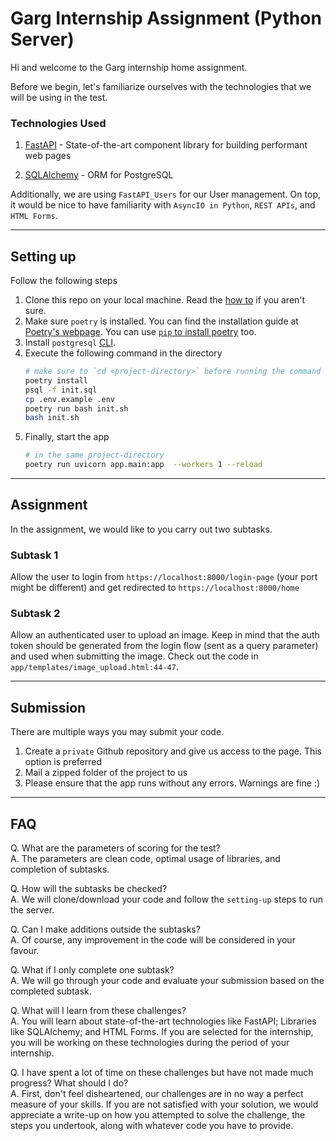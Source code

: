 # Garg Internship Assignment (Python Server)

Hi and welcome to the Garg internship home assignment. 

Before we begin, let's familiarize ourselves with the technologies that we will be using in the test.


### Technologies Used

1. [FastAPI](https://developers.google.com/amp) - State-of-the-art component library for building performant web pages

2. [SQLAlchemy](https://nextjs.org/) - ORM for PostgreSQL

Additionally, we are using `FastAPI_Users` for our User management. On top, it would be nice to have familiarity with `AsyncIO in Python`, `REST APIs`, and `HTML Forms`.



---

<h2 id="my-anchor"> Setting up </h2>

Follow the following steps

1. Clone this repo on your local machine. Read the [how to](https://www.atlassian.com/git/tutorials/setting-up-a-repository/git-clone) if you aren't sure.
2. Make sure `poetry` is installed. You can find the installation guide at [Poetry's webpage](https://python-poetry.org/docs/). You can use [`pip` to install poetry](https://python-poetry.org/docs/#installing-with-pip) too.
3. Install `postgresql` [CLI](https://www.timescale.com/blog/how-to-install-psql-on-mac-ubuntu-debian-windows/).
4. Execute the following command in the directory
   ```bash 
   # make sure to `cd <project-directory>` before running the command
   poetry install
   psql -f init.sql
   cp .env.example .env
   poetry run bash init.sh
   bash init.sh
   ```
5. Finally, start the app
   ```bash 
   # in the same project-directory
   poetry run uvicorn app.main:app  --workers 1 --reload
   ```

--- 

## Assignment

In the assignment, we would like to you carry out two subtasks.

### Subtask 1

Allow the user to login from `https://localhost:8000/login-page` (your port might be different) and get redirected to `https://localhost:8000/home`

### Subtask 2

Allow an authenticated user to upload an image. Keep in mind that the auth token should be generated from the login flow (sent as a query parameter) and used when submitting the image. Check out the code in `app/templates/image_upload.html:44-47`.

---

## Submission

There are multiple ways you may submit your code.

1. Create a `private` Github repository and give us access to the page. This option is preferred
2. Mail a zipped folder of the project to us
3. Please ensure that the app runs without any errors. Warnings are fine :)

---

## FAQ

Q. What are the parameters of scoring for the test? <br/>
A. The parameters are clean code, optimal usage of libraries, and completion of subtasks.

Q. How will the subtasks be checked? <br/>
A. We will clone/download your code and follow the `setting-up` steps to run the server.

Q. Can I make additions outside the subtasks? <br/>
A. Of course, any improvement in the code will be considered in your favour.

Q. What if I only complete one subtask? <br/>
A. We will go through your code and evaluate your submission based on the completed subtask.

Q. What will I learn from these challenges? <br/>
A. You will learn about state-of-the-art technologies like FastAPI; Libraries like SQLAlchemy; and HTML Forms. If you are selected for the internship, you will be working on these technologies during the period of your internship.

Q. I have spent a lot of time on these challenges but have not made much progress? What should I do? <br/>
A. First, don't feel disheartened, our challenges are in no way a perfect measure of your skills. If you are not satisfied with your solution, we would appreciate a write-up on how you attempted to solve the challenge, the steps you undertook, along with whatever code you have to provide.

